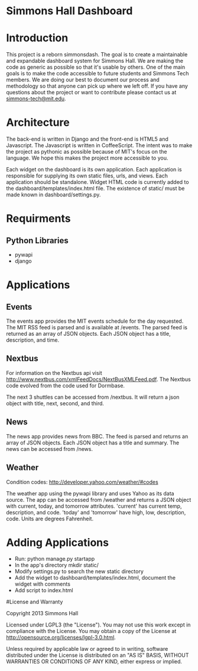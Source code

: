Simmons Hall Dashboard
=========

# Introduction
This project is a reborn simmonsdash. The goal is to create a maintainable and expandable dashboard system for Simmons Hall. We are making the code as generic as possible so that it's usable by others. One of the main goals is to make the code accessible to future students and Simmons Tech members. We are doing our best to document our process and methodology so that anyone can pick up where we left off. If you have any questions about the project or want to contribute please contact us at simmons-tech@mit.edu. 

# Architecture
The back-end is written in Django and the front-end is HTML5 and Javascript. The Javascript is written in CoffeeScript. The intent was to make the project as pythonic as possible because of MIT's focus on the language. We hope this makes the project more accessible to you. 

Each widget on the dashboard is its own application. Each application is responsible for supplying its own static files, urls, and views. Each application should be standalone. Widget HTML code is currently added to the dashboard/templates/index.html file. The existence of static/ must be made known in dashboard/settings.py.

# Requirments
## Python Libraries
* pywapi
* django

# Applications
## Events
The events app provides the MIT events schedule for the day requested. The MIT RSS feed is parsed and is available at /events. The parsed feed is returned as an array of JSON objects. Each JSON object has a title, description, and time. 

## Nextbus
For information on the Nextbus api visit http://www.nextbus.com/xmlFeedDocs/NextBusXMLFeed.pdf. The Nextbus code evolved from the code used for Dormbase. 

The next 3 shuttles can be accessed from /nextbus. It will return a json object with title, next, second, and third.

## News
The news app provides news from BBC. The feed is parsed and returns an array of JSON objects. Each JSON object has a title and summary. The news can be accessed from /news.

## Weather
Condition codes: http://developer.yahoo.com/weather/#codes

The weather app using the pywapi library and uses Yahoo as its data source. The app can be accessed from /weather and returns a JSON object with current, today, and tomorrow attributes. 'current' has current temp, description, and code. 'today' and 'tomorrow' have high, low, description, code. Units are degrees Fahrenheit. 

# Adding Applications
* Run: python manage.py startapp <appname>
* In the app's directory mkdir static/
* Modify settings.py to search the new static directory
* Add the widget to dashboard/templates/index.html, document the widget with comments
* Add script to index.html

#License and Warranty

Copyright 2013 Simmons Hall

Licensed under LGPL3 (the "License"). You may not use this work except in compliance with the License. You may obtain a copy of the License at http://opensource.org/licenses/lgpl-3.0.html.

Unless required by applicable law or agreed to in writing, software distributed under the License is distributed on an "AS IS" BASIS, WITHOUT WARRANTIES OR CONDITIONS OF ANY KIND, either express or implied.
